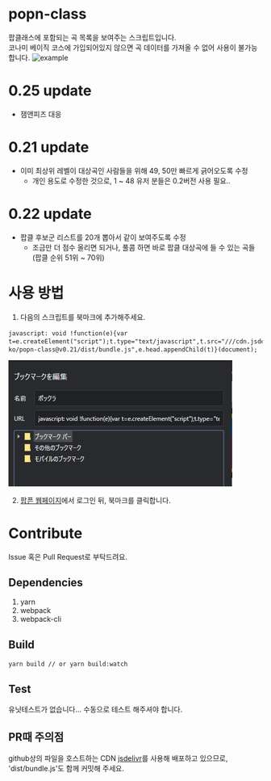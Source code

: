# popn-class

팝클래스에 포함되는 곡 목록을 보여주는 스크립트입니다.  
코나미 베이직 코스에 가입되어있지 않으면 곡 데이터를 가져올 수 없어 사용이 불가능합니다.
![example](https://user-images.githubusercontent.com/48484989/192114398-5cca3b43-75c2-49a1-8d09-57966b8f37a8.png)

# 0.25 update
* 잼앤피즈 대응

# 0.21 update
* 이미 최상위 레벨이 대상곡인 사람들을 위해 49, 50만 빠르게 긁어오도록 수정
  * 개인 용도로 수정한 것으로, 1 ~ 48 유저 분들은 0.2버전 사용 필요..

# 0.22 update
* 팝클 후보군 리스트를 20개 뽑아서 같이 보여주도록 수정
  * 조금만 더 점수 올리면 되거나, 풀콤 하면 바로 팝클 대상곡에 들 수 있는 곡들 (팝클 순위 51위 ~ 70위)

# 사용 방법

1. 다음의 스크립트를 북마크에 추가해주세요.

```
javascript: void !function(e){var t=e.createElement("script");t.type="text/javascript",t.src="///cdn.jsdelivr.net/gh/shuashua-ko/popn-class@v0.21/dist/bundle.js",e.head.appendChild(t)}(document);
```

![add script to bookmark](readme_1.png)

2. [팝픈 웹페이지](https://p.eagate.573.jp/game/popn/unilab/playdata/index.html)에서 로그인 뒤, 북마크를 클릭합니다.

# Contribute

Issue 혹은 Pull Request로 부탁드려요.

## Dependencies

1. yarn
2. webpack
3. webpack-cli

## Build

```
yarn build // or yarn build:watch
```

## Test

유닛테스트가 없습니다... 수동으로 테스트 해주셔야 합니다.

## PR때 주의점

github상의 파일을 호스트하는 CDN [jsdelivr](https://cdn.jsdelivr.net/)를 사용해 배포하고 있으므로, 'dist/bundle.js'도 함께 커밋해 주세요.
